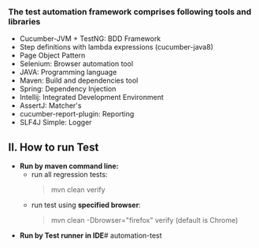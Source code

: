 
### The test automation framework comprises following tools and libraries
- Cucumber-JVM + TestNG: BDD Framework  
- Step definitions with lambda expressions (cucumber-java8)  
- Page Object Pattern  
- Selenium: Browser automation tool   
- JAVA: Programming language  
- Maven: Build and dependencies tool  
- Spring: Dependency Injection  
- Intellij: Integrated Development Environment
- AssertJ: Matcher's
- cucumber-report-plugin: Reporting
- SLF4J Simple: Logger

## II. How to run Test
- **Run by maven command line:** 
  - run all regression tests: 
    > mvn clean verify  
  - run test using **specified browser**: 
    > mvn clean -Dbrowser="firefox" verify (default is Chrome)
- **Run by Test runner in IDE**# automation-test
